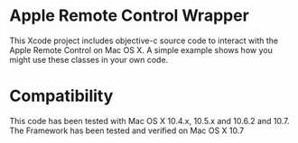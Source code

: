 # Apple Remote Control Wrapper

This Xcode project includes objective-c source code to interact with the Apple Remote Control on Mac OS X. A simple example shows how you might use these classes in your own code.

# Compatibility

This code has been tested with Mac OS X 10.4.x, 10.5.x and 10.6.2 and 10.7.
The Framework has been tested and verified on Mac OS X 10.7

